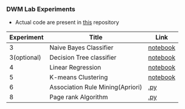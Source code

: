 ### DWM Lab Experiments

- Actual code are present in [this](https://github.com/veb-101/Machine-Learning-Algorithms) repository

| Experiment  | Title                            | Link                                                                                                                                        |
| ----------- | -------------------------------- | ------------------------------------------------------------------------------------------------------------------------------------------- |
| 3           | Naive Bayes Classifier           | [notebook](https://nbviewer.jupyter.org/github/veb-101/Machine-Learning-Algorithms/blob/master/Naive%20Bayes/Naive%20Bayes.ipynb)           |
| 3(optional) | Decision Tree classifier         | [notebook](https://nbviewer.jupyter.org/github/veb-101/Machine-Learning-Algorithms/blob/master/Decision%20Trees/decision%20tree.ipynb)      |
| 4           | Linear Regression                | [notebook](https://nbviewer.jupyter.org/github/veb-101/Machine-Learning-Algorithms/blob/master/Linear%20Regression/linear_regression.ipynb) |
| 5           | K-means Clustering               | [notebook](https://nbviewer.jupyter.org/github/veb-101/Machine-Learning-Algorithms/blob/master/K-means/K_means.ipynb)                       |
| 6           | Association Rule Mining(Apriori) | [.py](https://repl.it/@VaibhavSingh4/Apriori-Algorithm)                                                                                     |
| 8           | Page rank Algorithm              | [.py](https://repl.it/@VaibhavSingh4/Page-Rank)                                                                                             |

